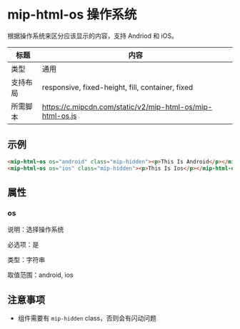 # mip-html-os 操作系统

根据操作系统来区分应该显示的内容，支持 Andriod 和 iOS。

标题|内容
----|----
类型|通用
支持布局|responsive, fixed-height, fill, container, fixed
所需脚本|https://c.mipcdn.com/static/v2/mip-html-os/mip-html-os.js

## 示例

```html
<mip-html-os os="android" class="mip-hidden"><p>This Is Android</p></mip-html-os>
<mip-html-os os="ios" class="mip-hidden"><p>This Is Ios</p></mip-html-os>
```

## 属性

### os

说明：选择操作系统

必选项：是

类型：字符串

取值范围：android, ios

## 注意事项

- 组件需要有 `mip-hidden` class，否则会有闪动问题